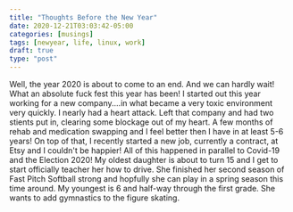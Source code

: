 ```yaml
---
title: "Thoughts Before the New Year"
date: 2020-12-21T03:03:42-05:00
categories: [musings]
tags: [newyear, life, linux, work]
draft: true
type: "post"
---
```


Well, the year 2020 is about to come to an end.  And we can hardly wait!
What an absolute fuck fest this year has been! I started out this year
working for a new company....in what became a very toxic environment
very quickly.  I nearly had a heart attack.  Left that company and had
two stients put in, clearing some blockage out of my heart.  A few
months of rehab and medication swapping and I feel better then I have in
at least 5-6 years!  On top of that, I recently started a new job, currently a
contract, at Etsy and I couldn't be happier!  All of this happened in parallel to
Covid-19 and the Election 2020!  My oldest daughter is about to turn 15 and I get to start officially teacher her
how to drive.  She finished her second season of Fast Pitch Softball strong and hopfully she can play in a spring season this time around.
My youngest is 6 and half-way through the first grade. She wants to add gymnastics to the figure skating.
